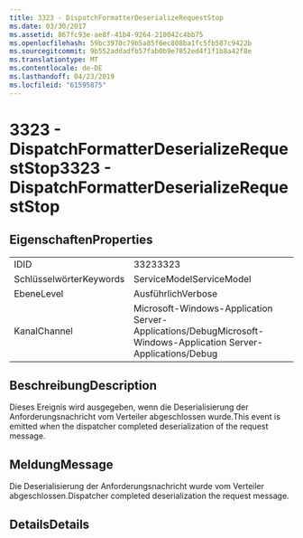 ```yaml
---
title: 3323 - DispatchFormatterDeserializeRequestStop
ms.date: 03/30/2017
ms.assetid: 867fc93e-ae8f-41b4-9264-210042c4bb75
ms.openlocfilehash: 59bc3970c79b5a85f6ec808ba1fc5fb587c9422b
ms.sourcegitcommit: 9b552addadfb57fab0b9e7852ed4f1f1b8a42f8e
ms.translationtype: MT
ms.contentlocale: de-DE
ms.lasthandoff: 04/23/2019
ms.locfileid: "61595875"
---
```

# <a name="3323---dispatchformatterdeserializerequeststop"></a><span data-ttu-id="64c8e-102">3323 - DispatchFormatterDeserializeRequestStop</span><span class="sxs-lookup"><span data-stu-id="64c8e-102">3323 - DispatchFormatterDeserializeRequestStop</span></span>
## <a name="properties"></a><span data-ttu-id="64c8e-103">Eigenschaften</span><span class="sxs-lookup"><span data-stu-id="64c8e-103">Properties</span></span>  
  
|||  
|-|-|  
|<span data-ttu-id="64c8e-104">ID</span><span class="sxs-lookup"><span data-stu-id="64c8e-104">ID</span></span>|<span data-ttu-id="64c8e-105">3323</span><span class="sxs-lookup"><span data-stu-id="64c8e-105">3323</span></span>|  
|<span data-ttu-id="64c8e-106">Schlüsselwörter</span><span class="sxs-lookup"><span data-stu-id="64c8e-106">Keywords</span></span>|<span data-ttu-id="64c8e-107">ServiceModel</span><span class="sxs-lookup"><span data-stu-id="64c8e-107">ServiceModel</span></span>|  
|<span data-ttu-id="64c8e-108">Ebene</span><span class="sxs-lookup"><span data-stu-id="64c8e-108">Level</span></span>|<span data-ttu-id="64c8e-109">Ausführlich</span><span class="sxs-lookup"><span data-stu-id="64c8e-109">Verbose</span></span>|  
|<span data-ttu-id="64c8e-110">Kanal</span><span class="sxs-lookup"><span data-stu-id="64c8e-110">Channel</span></span>|<span data-ttu-id="64c8e-111">Microsoft-Windows-Application Server-Applications/Debug</span><span class="sxs-lookup"><span data-stu-id="64c8e-111">Microsoft-Windows-Application Server-Applications/Debug</span></span>|  
  
## <a name="description"></a><span data-ttu-id="64c8e-112">Beschreibung</span><span class="sxs-lookup"><span data-stu-id="64c8e-112">Description</span></span>  
 <span data-ttu-id="64c8e-113">Dieses Ereignis wird ausgegeben, wenn die Deserialisierung der Anforderungsnachricht vom Verteiler abgeschlossen wurde.</span><span class="sxs-lookup"><span data-stu-id="64c8e-113">This event is emitted when the dispatcher completed deserialization of the request message.</span></span>  
  
## <a name="message"></a><span data-ttu-id="64c8e-114">Meldung</span><span class="sxs-lookup"><span data-stu-id="64c8e-114">Message</span></span>  
 <span data-ttu-id="64c8e-115">Die Deserialisierung der Anforderungsnachricht wurde vom Verteiler abgeschlossen.</span><span class="sxs-lookup"><span data-stu-id="64c8e-115">Dispatcher completed deserialization the request message.</span></span>  
  
## <a name="details"></a><span data-ttu-id="64c8e-116">Details</span><span class="sxs-lookup"><span data-stu-id="64c8e-116">Details</span></span>
